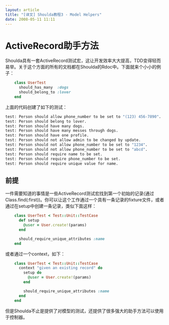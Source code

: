 ```yaml
---
layout: article
title: "[译文] Shoulda教程3 - Model Helpers"
date: 2008-05-11 11:11
---
```

# ActiveRecord助手方法

Shoulda具有一套ActiveRecord测试宏，这让开发效率大大提高，TDD变得轻而易举。关于这个方面的所有的文档都在Shoulda的Rdoc中。下面就来个小小的例子：

```ruby
    class UserTest
      should_has_many  :dogs
      should_belong_to :lover
    end
```

上面的代码创建了如下的测试：

```bash
test: Person should allow phone_number to be set to "(123) 456-7890".
test: Person should belong to lover.
test: Person should have many dogs.
test: Person should have many messes through dogs.
test: Person should have one profile.
test: Person should not allow admin to be changed by update.
test: Person should not allow phone_number to be set to "1234".
test: Person should not allow phone_number to be set to "abcd".
test: Person should require name to be set.
test: Person should require phone_number to be set.
test: Person should require unique value for name.
```

## 前提

一件需要知道的事情是一些ActiveRecord测试宏找到第一个初始的记录(通过 Class.find(:first))。你可以让这个工作通过一个具有一条记录的fixture文件，或者通过在setup中创建一条记录，类似下面这样：

```ruby
    class UserTest < Test::Unit::TestCase
      def setup
        @user = User.create!(params)
      end

      should_require_unique_attributes :name
    end
```

或者通过一个context，如下：

```ruby
    class UserTest < Test::Unit::TestCase
      context "given an existing record" do
        setup do
          @user = User.create!(params)
        end

        should_require_unique_attributes :name
      end
    end
```

但是Shoulda不止是提供了对模型的测试，还提供了很多强大的助手方法可以使用于控制器。
